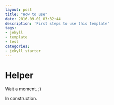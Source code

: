 ```yaml
---
layout: post
title: "How to use"
date: 2016-09-01 03:32:44
description: 'First steps to use this template'
tags:
- jekyll
- template
- test
categories:
- jekyll starter
---
```


# Helper

Wait a moment. ;)

In construction.